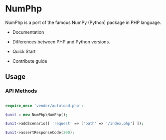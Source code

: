 NumPhp
================
<!--
[![Build Status](https://travis-ci.org/numphp/numphp.svg?branch=master)](https://travis-ci.org/numphp/numphp)
[![Test Coverage](https://codeclimate.com/github/numphp/numphp/badges/coverage.svg)](https://codeclimate.com/github/numphp/numphp/coverage)
[![Code Climate](https://codeclimate.com/github/numphp/numphp/badges/gpa.svg)](https://codeclimate.com/github/numphp/numphp)
-->

NumPhp is a port of the famous NumPy (Python) package in PHP language.

- Documentation

- Differences between PHP and Python versions.

- Quick Start

- Contribute guide





Usage
-----

### API Methods
```php

require_once 'vendor/autoload.php';

$unit = new NumPhp\NumPhp();

$unit->addScenario([ 'request' => ['path' => '/index.php'] ]);

$unit->assertResponseCode(200);

```
